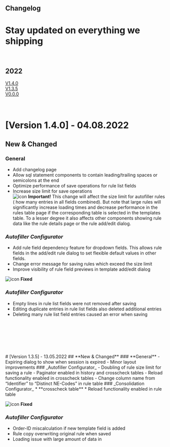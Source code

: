 

## **Changelog**

# Stay updated on everything we shipping
<br />

## **2022** 
[V1.4.0](#version-140---04082022)  
[V1.3.5](#version-135---13052022)  
[V0.0.0](#version-000--00000000)
<br />
<br />
<br />
# [Version 1.4.0] - 04.08.2022
## **New & Changed**
### **General**
- Add changelog page
- Allow sql statement components to contain leading/trailing spaces or semicolons at the end
- Optimize performance of save operations for rule list fields
- Increase size limit for save operations  
   ![icon](img/Important-c.svg) **Important!**
   This change will affect the size limit for autofiller rules ( how many entries in all fields combined). But note that large rules will significantly increase loading times and decrease performance in the rules table page if the corresponding table is selected in the templates table. To a lesser degree it also affects other components showing rule data like the rule details page or the rule add/edit dialog.
### _Autofiller Configurator_
- Add rule field dependency feature for dropdown fields. This allows rule fields in the add/edit rule dialog to set flexible default values in other fields.
- Change error message for saving rules which exceed the size limit
- Improve visibility of rule field previews in template add/edit dialog

![icon](img/fix.svg)  **Fixed**
### _Autofiller Configurator_
- Empty lines in rule list fields were not removed after saving
- Editing duplicate entries in rule list fields also deleted additional entries
- Deleting many rule list field entries caused an error when saving
<br />
<br />
<br />
<br />
<br />
<br />
# [Version 1.3.5] - 13.05.2022
## **New & Changed**
### **General**
- Expiring dialog to show when session is expired
- Minor layout improvements
### _Autofiller Configurator_
- Doubling of rule size limit for saving a rule
- Paginator enabled in history and crosscheck tables
- Reload functionality enabled in crosscheck tables
- Change column name from “Identifier” to “Distinct NE-Codes” in rule table
### _Consolidation Configurator_
* **crosscheck table**  
  * Reload functionality enabled in rule table

![icon](img/fix.svg)  **Fixed**
### _Autofiller Configurator_
- Order-ID miscalculation if new template field is added
- Rule copy overwriting original rule when saved
- Loading issue with large amount of data in